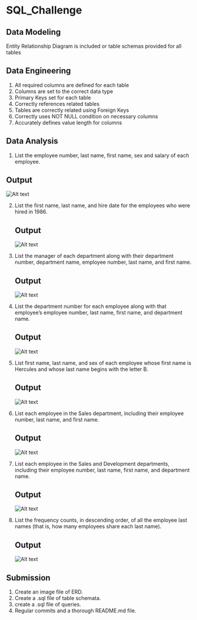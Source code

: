 # SQL_Challenge

## Data Modeling
Entity Relationship Diagram is included or table schemas provided for all tables 

## Data Engineering
1. All required columns are defined for each table 
2. Columns are set to the correct data type
3. Primary Keys set for each table 
4. Correctly references related tables 
5. Tables are correctly related using Foreign Keys 
6. Correctly uses NOT NULL condition on necessary columns 
7. Accurately defines value length for columns

## Data Analysis

1. List the employee number, last name, first name, sex and salary of each employee.
  ## Output
  ![Alt text](/Query_result/Query_1.png)

2. List the first name, last name, and hire date for the employees who were hired in 1986.
   ## Output
    ![Alt text](/Query_result/Query_2.png)

3. List the manager of each department along with their department number, department name, employee number, last name, and first name.
   ## Output
    ![Alt text](/Query_result/Query_3.png)

4. List the department number for each employee along with that employee’s employee number, last name, first name, and department name.
   ## Output
    ![Alt text](/Query_result/Query_4.png)

5. List first name, last name, and sex of each employee whose first name is Hercules and whose last name begins with the letter B.
    ## Output
    ![Alt text](/Query_result/Query_5.png)

6. List each employee in the Sales department, including their employee number, last name, and first name.
    ## Output
    ![Alt text](/Query_result/Query_6.png)

7. List each employee in the Sales and Development departments, including their employee number, last name, first name, and department name.
    ## Output
    ![Alt text](/Query_result/Query_7.png)

8. List the frequency counts, in descending order, of all the employee last names (that is, how many employees share each last name).
    ## Output
    ![Alt text](/Query_result/Query_8.png)

## Submission
1. Create an image file of ERD.
2. Create a .sql file of table schemata.
3. create a .sql file of queries.
4. Regular commits and a thorough README.md file.
